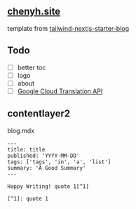 ## [chenyh.site](https://chenyh.site)

template from [tailwind-nextjs-starter-blog](https://github.com/timlrx/tailwind-nextjs-starter-blog)

## Todo

- [ ] better toc
- [ ] logo
- [ ] about
- [ ] [Google Cloud Translation API](https://cloud.google.com/translate/?hl=zh-cn)

## contentlayer2

blog.mdx

```mdx
---
title: title
published: 'YYYY-MM-DD'
tags: ['tags', 'in', 'a', 'list']
summary: 'A Good Summary'
---

Happy Writing! quote 1[^1]

[^1]: quote 1